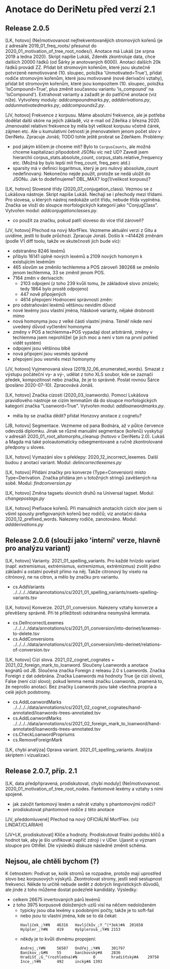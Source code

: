 Anotace do DeriNetu před verzí 2.1
=============================

Release 2.0.5
-----------------

[LK, hotovo]
(Ne)motivovanost nejfrekventovanějích stromových kořenů (je z adresáře
2019_01_freq_roots/ přesunut do 2020_01_motivation_of_tree_root_nodes/).
Anotace má Lukáš (ze srpna 2019 a ledna 2020). Skript napíše Lukáš, Zdeněk
zkontroluje data, chce dalších 20000 řádků (od Šárky je anotovaných 6000).
Anotaci dalších 20k řádků provádí ZZ.
Přidat bit stromovým kořenům, které jsou skutečně potvrzeně nemotivované
(10. sloupec, položka 'Unmotivated=True'), přidat rodiče stromovým kořenům,
které jsou motivované (nové derivační vztahy), přidat bit stromovým kořenům,
které jsou kompozitem (10. sloupec, položka 'IsCompound=True', plus změnit
současnou variantu 'is_compound' na 'IsCompound'). Extrahovat varianty
a zažadit je do patřičné anotace (viz níže). Vytvořeny moduly:
*addcompoundmarks.py*, *addderivations.py*, *addunmotivatedmarks.py*,
*addcompounds2.py*.

[JV, hotovo]
Frekvence z korpusu. Máme absolutní frekvence, ale je potřeba dodělat další
skóre na jejich základě, viz e-mail od Zdeňka z března 2020.
Jmenovatel relativní frekvence by měla být velikost korpusu včetně čárek,
zájmen etc. Ale u kumulativní četnosti je jmenovatelem jenom počet slov
v DeriNetu. Zpracuje Jonáš; TODO tohle ještě probrat se Zdeňkem.
Problémy:
- pod jakým klíčem je chceme mít? Bylo to `CorpusCounts`, ale možná chceme
  kapitalizaci připodobnit JSONu víc než UD? Zavedl jsem hierarchii
  corpus_stats.absolute_count, corpus_stats.relative_frequency etc.
  (Možná by bylo lepší mít freq_count, freq_perc atd.)
- sparsity má v definici logaritmus, který je pro nulový abosolute_count
  nedefinovaný. Nekonečno nejde použít, protože se nedá uložit do JSONu.
  Jak to dodefinujeme? DBL_MAX? log(1/velikost korpusu)?

[LK, hotovo]
Slovesné třídy (2020_07_conjugation_class). Vezmou se z Lukášova
nástroje. Skript napíše Lukáš. Nechají se i přechody mezi třídami. Pro slovesa,
u kterých nástroj nedokáže určit třídu, nebude třída vyplněna.
Značka se vloží do sloupce morfologických kategorií jako "ConjugClass".
Vytvořen modul: *addconjugationclasses.py*.
- co použít za značku, pokud patří sloveso do více tříd zároveň?

[JV, hotovo]
Přechod na nový MorfFlex. Vezmeme aktuální verzi z Gitu a uvidíme, jestli to
bude průchozí. Zpracuje Jonáš.
Došlo k ~414426 změnám (podle V1 diff toolu, takže ve skutečnosti jich bude víc):
- odstraněno 8246 lexémů
- přibylo 16141 úplně nových lexémů a 2109 nových homonym k existujícím lexémům
- 465 slovům se změnilo techlemma a POS zároveň
  380268 se změnilo jenom techlemma,
  33 se změnil jenom POS.
- 7164 změn v derivacích:
    - 2103 odpojení (z toho 239 kvůli tomu, že základové slovo zmizelo; tedy
      1864 bylo prostě odpojeno)
    - 447 nově připojených
    - 4614 přepojení
Hodnocení správnosti změn:
- pro odstraňování lexémů většinou nevidím důvod
- nové lexémy jsou vlastní jména, hláskové varianty, nějaké drobnosti mimo
- nová homonyma jsou z velké části vlastní jména. Téměř nikde není uvedený důvod
  vyčlenění homonyma
- změny v POS a techlemma+POS vypadají dost arbitrárně, změny v techlemma jsem
  neprohlížel (je jich moc a není v tom na první pohled vidět systém)
- odpojení jsou většinou blbě
- nová připojení jsou vesměs správně
- přepojení jsou vesměs mezi homonymy

[JV, hotovo]
Vyjmenovaná slova (2019_12_06_enumerated_words). Smazat z výstupu počáteční
vy- a vý-, udělat z toho XLS soubor, kde se zaznačí předek, kompozitnost nebo
značka, že je to správně. Poslat rovnou Šárce (posláno 2020-07-10). Zpracovává
Jonáš.

[LK, hotovo]
Značka cizosti (2020_03_loanwords). Pomocí Lukášova pravidlového
nástroje se cizím lemmatům dá do sloupce morfologických kategorií značka
"Loanword=True". Vytvořen modul: *addloanwordmarks.py*.
- měla by se značka dědit? přidat Honzovy anotace z cognetu?

[JB, hotovo]
Segmentace. Vezmeme od pana Bodnára, až v půlce července odevzdá diplomku.
Jinak se různé manuální segmentace (kořenů) vyskytují v adresáři
2020_01_root_allomorphs_cleanup (hotovo v DeriNetu 2.0). Lukáš a Magda má také
poloautomaticky odsegmentované a ručně zkontrolované předpony u sloves.

[LK, hotovo]
Vymazání slov s překlepy: 2020_12_incorrect_lexemes. Další budou z anotací
variant. Modul: *delincorrectlexemes.py*

[LK, hotovo]
Přidání značky pro konverze (Type=Conversion) místo Type=Derivation.
Značka přidána jen u totožných stringů zavěšených na sobě.
Modul: *findconversion.py*

[LK, hotovo]
Změna tagsetu slovních druhů na Universal tagset. Modul: *changepostags.py*

[LK, hotovo]
Prefixace kořenů. Při manuálních anotacích cizích slov jsem si všiml spousty
prefigovaných kořenů bez rodičů; viz anotační dávka 2020_12_prefixed_words.
Nalezeny rodiče, zanotováno. Modul: *addderivations.py*




Release 2.0.6 (slouží jako 'interní' verze, hlavně pro analýzu variant)
-----------------

[LK, hotovo]
Varianty. 2021_01_spelling_variants. Pro každé hnízdo variant (např. extremismus,
extrémismus, extremizmus, extrémizmus) zvolit jedno základní a ostatní pověsit
přímo na něj. Takže citronový by viselo na citrónový, ne na citron, a mělo by
značku pro variantu.
- cs.AddVariants ../../../../data/annotations/cs/2021_01_spelling_variants/nsets-spelling-variants.tsv

[LK, hotovo]
Konverze. 2021_01_conversion. Nalezeny vztahy konverze a převěšeny správně.
Při té příležitosti odstraněna nesmyslná lemmata.
- cs.DelIncorrectLexemes ../../../../data/annotations/cs/2021_01_conversion/into-derinet/lexemes-to-delete.tsv
- cs.AddConversions ../../../../data/annotations/cs/2021_01_conversion/into-derinet/relations-of-conversion.tsv

[LK, hotovo]
Cizí slova. 2021_02_cognet_cognates + 2021_02_foreign_mark_to_loanword.
Sloučeny Loanwords a anotace kognátů od JB. Sloučena značka Foreign z
releasu 2.0 s Loanwords. Značka Foreign z dat odebrána. Značka Loanwords má
hodnoty True (je cizí slovo), False (není cizí slovo); pokud lemma nemá značku
Loanwords, znamená to, že neprošlo anotací. Bez značky Loanwords jsou také
všechna propria a celé jejich podstromy.
- cs.AddLoanwordMarks ../../../../data/annotations/cs/2021_02_cognet_cognates/hand-annotated/loanwords-trees-annotated.tsv
- cs.AddLoanwordMarks ../../../../data/annotations/cs/2021_02_foreign_mark_to_loanword/hand-annotated/loanwords-trees-annotated.tsv
- cs.CheckLoanwordPropriums
- cs.RemoveForeignMark

[LK, chybí analýza]
Oprava variant. 2021_01_spelling_variants. Analýza skriptem i vizualizací.




Release 2.0.7, příp. 2.1
-----------------

[LK, data předpřipravená, prodiskutovat, chybí moduly]
(Ne)motivovanost. 2020_01_motivation_of_tree_root_nodes. Fantomové lexémy a
vztahy s nimi spojené.
- jak založit fantomový lexém a nahrát vztahy s phantomovými rodiči?
- prodiskutovat phantomové rodiče z této anotace

[JV, předdomluvené]
Přechod na nový OFICIÁLNÍ MorfFlex. (viz LINDAT/CLARIAH)

[JV+LK, prodiskutovat]
Klíče a hodnoty. Prodiskutovat finální podobu klíčů a hodnot tak, aby je šlo
unifikovat napříč zdroji i v UDer. Ujasnit si význam sloupce pro OthRel. Dle
výsledků diskuze následně změnit schéma.




Nejsou, ale chtěli bychom (?)
-------------------------

K četnostem: Podívat se, kolik stromů se rozpadne, protože mají uprostřed slovo
bez korpusových výskytů.
Zkontrolovat stromy, jestli sedí sestupnost frekvencí. Někde to určitě nebude
sedět z dobrých lingvistických důvodů, ale jinde z toho můžeme dostat podezřelé
kandidáty.
Výsledky:
- celkem 26675 invertovaných párů lexémů
- z toho 3975 korpusově doložených uzlů visí na něčem nedoloženém
    - typicky jsou oba lexémy s podobnými počty, takže je to soft-fail
    - nebo jsou to vlastní jména, kde se to dá čekat:
      ```
      Havlíček_;Y#N   46316   Havlíčkův_;Y_^(*3ek)#A  201658
      Hyšpler_;Y#N    419     Hyšplerová_;Y#N 2153
      ```
    - někdy je to kvůli divnému propojení:
      ```
      Andrej_;Y#N     56507   Ondřej_;Y#N     301797
      Baníkov_;G#N    55      baníkovský#A    2836
      Hradišť_;G_^(rozhledna)#N       0       hradišťský#A    29750
      Ince_;Y#N       492     incký#A 1393
      ```
